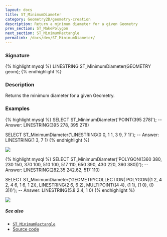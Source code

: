 ```yaml
---
layout: docs
title: ST_MinimumDiameter
category: Geometry2D/geometry-creation
description: Return a minimum diameter for a given Geometry
prev_section: ST_MakePolygon
next_section: ST_MinimumRectangle
permalink: /docs/dev/ST_MinimumDiameter/
---
```


### Signature

{% highlight mysql %}
LINESTRING ST_MinimumDiameter(GEOMETRY geom);
{% endhighlight %}

### Description
Returns the minimum diameter for a given Geometry.

### Examples

{% highlight mysql %}
SELECT ST_MinimumDiameter('POINT(395 278)');
-- Answer: LINESTRING(395 278, 395 278)

SELECT ST_MinimumDiameter('LINESTRING(0 0, 1 1, 3 9, 7 1)');
-- Answer: LINESTRING(1 3, 7 1)
{% endhighlight %}

<img class="displayed" src="../ST_MinimumDiameter_1.png"/>

{% highlight mysql %}
SELECT ST_MinimumDiameter('POLYGON((360 380, 230 150, 370 100, 
                                    510 100, 517 110, 650 390, 
                                    430 220, 360 380))');
-- Answer: LINESTRING(282.35 242.62, 517 110)

SELECT ST_MinimumDiameter('GEOMETRYCOLLECTION(
                      POLYGON((1 2, 4 2, 4 6, 1 6, 1 2)), 
                      LINESTRING(2 6, 6 2), 
                      MULTIPOINT((4 4), (1 1), (1 0), (0 3)))');
-- Answer: LINESTRING(5.8 2.4, 1 0)
{% endhighlight %}

<img class="displayed" src="../ST_MinimumDiameter_2.png"/>

##### See also

* [`ST_MinimumRectangle`](../MinimumRectangle)
* <a href="https://github.com/irstv/H2GIS/blob/a8e61ea7f1953d1bad194af926a568f7bc9aac96/h2spatial-ext/src/main/java/org/h2gis/h2spatialext/function/spatial/properties/ST_MinimumDiameter.java" target="_blank">Source code</a>

